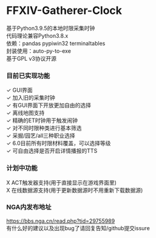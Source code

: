 # FFXIV-Gatherer-Clock

基于Python3.9.5的本地时限采集时钟</br>
代码理论兼容Python3.8.x</br>
依赖：pandas pypiwin32 terminaltables</br>
封装使用：auto-py-to-exe</br>
基于GPL v3协议开源

### 目前已实现功能</br>

✓ GUI界面</br>
✓ 加入旧的采集时钟</br>
✓ 有GUI界面下开放更加自由的选择</br>
✓ 离线地图支持</br>
✓ 精确的ET时钟用于触发闹钟</br>
✓ 对不同时限种类进行基本筛选</br>
✓ 采掘/园艺/all三种职业选择</br>
✓ 6.0目前所有时限材料覆盖，可以选择等级</br>
✓ 可自由选择是否开启详情播报的TTS</br>

### 计划中功能

X ACT触发器支持(用于直接显示在游戏界面里)</br>
X 在线数据源支持(用于更新数据源时不用重新下载数据源)</br>

### NGA内发布地址</br>

https://bbs.nga.cn/read.php?tid=29755989 </br>
有什么好的建议以及出现bug了请回复告知/github提交issure</br>
